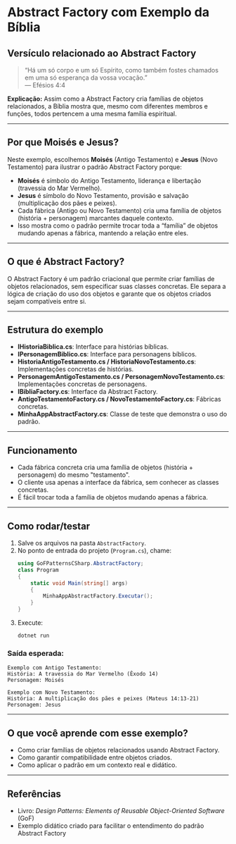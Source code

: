 # Abstract Factory com Exemplo da Bíblia

## Versículo relacionado ao Abstract Factory
> “Há um só corpo e um só Espírito, como também fostes chamados em uma só esperança da vossa vocação.”  
> — Efésios 4:4

**Explicação:** Assim como a Abstract Factory cria famílias de objetos relacionados, a Bíblia mostra que, mesmo com diferentes membros e funções, todos pertencem a uma mesma família espiritual.

---

## Por que Moisés e Jesus?
Neste exemplo, escolhemos **Moisés** (Antigo Testamento) e **Jesus** (Novo Testamento) para ilustrar o padrão Abstract Factory porque:
- **Moisés** é símbolo do Antigo Testamento, liderança e libertação (travessia do Mar Vermelho).
- **Jesus** é símbolo do Novo Testamento, provisão e salvação (multiplicação dos pães e peixes).
- Cada fábrica (Antigo ou Novo Testamento) cria uma família de objetos (história + personagem) marcantes daquele contexto.
- Isso mostra como o padrão permite trocar toda a “família” de objetos mudando apenas a fábrica, mantendo a relação entre eles.

---

## O que é Abstract Factory?
O Abstract Factory é um padrão criacional que permite criar famílias de objetos relacionados, sem especificar suas classes concretas. Ele separa a lógica de criação do uso dos objetos e garante que os objetos criados sejam compatíveis entre si.

---

## Estrutura do exemplo
- **IHistoriaBiblica.cs**: Interface para histórias bíblicas.
- **IPersonagemBiblico.cs**: Interface para personagens bíblicos.
- **HistoriaAntigoTestamento.cs / HistoriaNovoTestamento.cs**: Implementações concretas de histórias.
- **PersonagemAntigoTestamento.cs / PersonagemNovoTestamento.cs**: Implementações concretas de personagens.
- **IBibliaFactory.cs**: Interface da Abstract Factory.
- **AntigoTestamentoFactory.cs / NovoTestamentoFactory.cs**: Fábricas concretas.
- **MinhaAppAbstractFactory.cs**: Classe de teste que demonstra o uso do padrão.

---

## Funcionamento
- Cada fábrica concreta cria uma família de objetos (história + personagem) do mesmo "testamento".
- O cliente usa apenas a interface da fábrica, sem conhecer as classes concretas.
- É fácil trocar toda a família de objetos mudando apenas a fábrica.

---

## Como rodar/testar
1. Salve os arquivos na pasta `AbstractFactory`.
2. No ponto de entrada do projeto (`Program.cs`), chame:
   ```csharp
   using GoFPatternsCSharp.AbstractFactory;
   class Program
   {
       static void Main(string[] args)
       {
           MinhaAppAbstractFactory.Executar();
       }
   }
   ```
3. Execute:
   ```
   dotnet run
   ```

### Saída esperada:
```
Exemplo com Antigo Testamento:
História: A travessia do Mar Vermelho (Êxodo 14)
Personagem: Moisés

Exemplo com Novo Testamento:
História: A multiplicação dos pães e peixes (Mateus 14:13-21)
Personagem: Jesus
```

---

## O que você aprende com esse exemplo?
- Como criar famílias de objetos relacionados usando Abstract Factory.
- Como garantir compatibilidade entre objetos criados.
- Como aplicar o padrão em um contexto real e didático.

---

## Referências
- Livro: *Design Patterns: Elements of Reusable Object-Oriented Software* (GoF)
- Exemplo didático criado para facilitar o entendimento do padrão Abstract Factory
